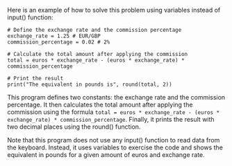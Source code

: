 
Here is an example of how to solve this problem using variables instead of input() function:
```
# Define the exchange rate and the commission percentage
exchange_rate = 1.25 # EUR/GBP
commission_percentage = 0.02 # 2%

# Calculate the total amount after applying the commission
total = euros * exchange_rate - (euros * exchange_rate) * commission_percentage

# Print the result
print("The equivalent in pounds is", round(total, 2))
```
This program defines two constants: the exchange rate and the commission percentage. It then calculates the total amount after applying the commission using the formula `total = euros * exchange_rate - (euros * exchange_rate) * commission_percentage`. Finally, it prints the result with two decimal places using the round() function.

Note that this program does not use any input() function to read data from the keyboard. Instead, it uses variables to exercise the code and shows the equivalent in pounds for a given amount of euros and exchange rate.